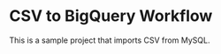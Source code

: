 CSV to BigQuery Workflow
=============================

This is a sample project that imports CSV from MySQL.